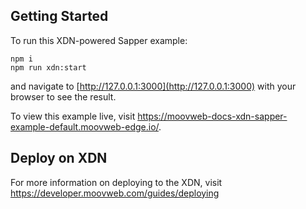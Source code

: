 ## Getting Started
To run this XDN-powered Sapper example:

```
npm i
npm run xdn:start
```

and navigate to [http://127.0.0.1:3000](http://127.0.0.1:3000) with your browser to see the result.

To view this example live, visit https://moovweb-docs-xdn-sapper-example-default.moovweb-edge.io/.

## Deploy on XDN

For more information on deploying to the XDN, visit https://developer.moovweb.com/guides/deploying
